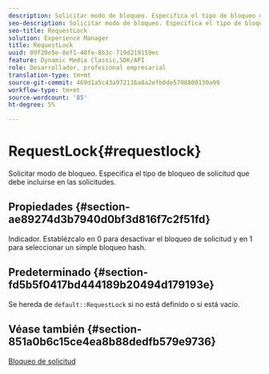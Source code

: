 ```yaml
---
description: Solicitar modo de bloqueo. Especifica el tipo de bloqueo de solicitud que debe incluirse en las solicitudes.
seo-description: Solicitar modo de bloqueo. Especifica el tipo de bloqueo de solicitud que debe incluirse en las solicitudes.
seo-title: RequestLock
solution: Experience Manager
title: RequestLock
uuid: 09f20e5e-8ef1-48fe-8b3c-719d219159ec
feature: Dynamic Media Classic,SDK/API
role: Desarrollador, profesional empresarial
translation-type: tm+mt
source-git-commit: 469d1a5c43a972116a8a2efb0de5708800130a99
workflow-type: tm+mt
source-wordcount: '85'
ht-degree: 5%

---
```



# RequestLock{#requestlock}

Solicitar modo de bloqueo. Especifica el tipo de bloqueo de solicitud que debe incluirse en las solicitudes.

## Propiedades {#section-ae89274d3b7940d0bf3d816f7c2f51fd}

Indicador. Establézcalo en 0 para desactivar el bloqueo de solicitud y en 1 para seleccionar un simple bloqueo hash.

## Predeterminado {#section-fd5b5f0417bd444189b20494d179193e}

Se hereda de `default::RequestLock` si no está definido o si está vacío.

## Véase también {#section-851a0b6c15ce4ea8b88dedfb579e9736}

[Bloqueo de solicitud](../../../../../is-api/image-catalog/image-serving-api-ref/c-image-catalog-reference/c-attributes-reference/r-requestlock.md#reference-8bbe2f581be847d3b9fa123e8e5e94b0)
